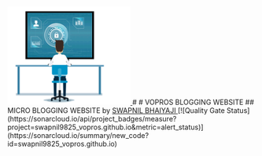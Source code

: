 #
  <a href="" target="_blank" >
    <img src="https://raw.githubusercontent.com/swapnil-dot/images/master/clouden.gif"  height="200" />
  </a> 
#
# VOPROS BLOGGING WEBSITE
## MICRO BLOGGING WEBSITE by 
  <a href="https://github.com/swapnil-dot" target="_blank" >SWAPNIL BHAIYAJI </a> 
[![Quality Gate Status](https://sonarcloud.io/api/project_badges/measure?project=swapnil9825_vopros.github.io&metric=alert_status)](https://sonarcloud.io/summary/new_code?id=swapnil9825_vopros.github.io)
